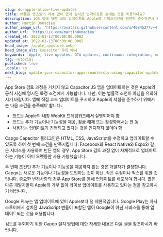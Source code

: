 ```yaml
---
slug: do-apple-allow-live-updates
title: 애플은 앱스토어 리뷰 없이 앱에 실시간 업데이트를 보내는 것을 허용하나요?
description: iOS 앱에 대한 코드 업데이트를 Apple의 가이드라인을 완전히 준수하면서 프로덕션에 배포하려면 어떻게 해야 할까요?
author: Martin Donadieu
author_image_url: 'https://avatars.githubusercontent.com/u/4084527?v=4'
author_url: 'https://x.com/martindonadieu'
created_at: 2022-01-13T00:00:00.000Z
updated_at: 2022-01-13T00:00:00.000Z
head_image: /apple_appstore.webp
head_image_alt: Capacitor 우회 예시
keywords: 'Apple, live updates, OTA updates, continuous integration, mobile app updates'
tag: Tutorial
published: true
locale: ko
next_blog: update-your-capacitor-apps-seamlessly-using-capacitor-updater
---
```

App Store 검토 과정을 거치지 않고 Capacitor JS 앱을 업데이트하는 것은 Apple의 공식 지침에 명시된 특정 조건에서 가능합니다. 다만, 이는 법률적 조언이 아님을 유의하시기 바랍니다. 앱에 직접 코드 업데이트를 푸시하고 Apple의 지침을 준수하기 위해서는 다음 조건을 충족해야 합니다:

- 코드는 Apple의 내장 WebKit 프레임워크에서 실행되어야 함
- 코드는 추가 기능이나 기능성을 제공, 잠금 해제 또는 활성화해서는 안 됨
- 사용자는 업데이트가 진행되고 있다는 것을 인지하지 않아야 함

Capgo Capacitor 플러그인은 HTML, CSS, JavaScript를 수정하고 업데이트할 수 있도록 하여 첫 번째 조건을 만족시킵니다.
Facebook의 React Native와 Expo와 같은 서비스를 사용하여 만든 앱의 경우, App Store 검토 과정 없이 자체적으로 업데이트하는 기능이 이미 오랫동안 사용 가능했습니다.

두 번째 조건인 추가 기능이나 기능성을 제공하지 않는 것은 개발자가 결정합니다. Capgo는 새로운 기능이나 기능성을 도입하는 것이 아닌, 작은 수정이나 픽스를 위한 것입니다. 중요한 변경사항의 경우 App Store를 통해 업데이트를 배포해야 합니다. 많은 다른 개발자들이 Apple의 거부 없이 라이브 업데이트를 사용하고 있다는 점을 참고하시기 바랍니다.

Google Play는 앱 업데이트에 있어 Apple보다 덜 제한적입니다. Google Play는 자사 스토어에서 설치된 JavaScript 번들이 포함된 앱이 Google이 아닌 서비스를 통해 업데이트되는 것을 허용합니다.

검토를 우회하기 위한 Capgo 설치 방법에 대한 자세한 내용은 다음 글을 참조하시기 바랍니다.
